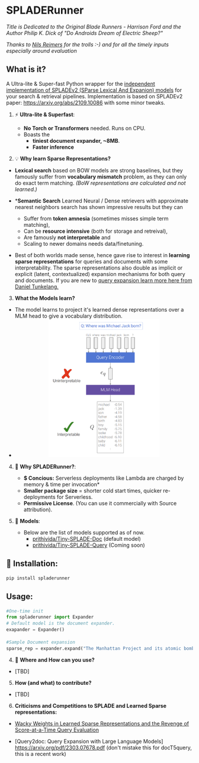 # SPLADERunner

*Title is Dedicated to the Original Blade Runners - Harrison Ford and the Author  Philip K. Dick of "Do Androids Dream of Electric Sheep?"*

*Thanks to [Nils Reimers](https://www.linkedin.com/in/reimersnils/) for the trolls :-) and for all the timely inputs especially around evaluation*

## What is it?

A Ultra-lite &amp; Super-fast Python wrapper for the [independent implementation of SPLADEv2 (SParse Lexical And Expanion) models](https://huggingface.co/prithivida/Tiny-SPLADE-Doc) for your search & retrieval pipelines. Implementation is based on SPLADEv2 paper: https://arxiv.org/abs/2109.10086 with some minor tweaks.

1. ⚡ **Ultra-lite & Superfast**: 
    - **No Torch or Transformers** needed. Runs on CPU.
    - Boasts the 
        - **tiniest document expander, ~8MB**.
        - **Faster inference**
    
2. 💡 **Why learn Sparse Representations?**

- **Lexical search** based on BOW models are strong baselines, but they famously suffer from **vocabulary mismatch** problem, as they can only do exact term matching. *(BoW representations are calculated and not learned.)*

- ***Semantic Search** Learned Neural /  Dense retrievers with approximate nearest neighbors search has shown impressive results but they can 
    - Suffer from **token amnesia** (sometimes misses simple term matching), 
    - Can be **resource intensive** (both for storage and retreival), 
    - Are famously **not interpretable** and 
    - Scaling to newer domains needs data/finetuning.

- Best of both worlds made sense, hence gave rise to interest in **learning sparse representations** for queries and documents with some interpretability. The sparse representations also double as implicit or explicit (latent, contextualized) expansion mechanisms for both query and documents. If you are new to [query expansion learn more here from Daniel Tunkelang.](https://queryunderstanding.com/query-expansion-2d68d47cf9c8)


3. **What the Models learn?**
- The model learns to project it's learned dense representations over a MLM head to give a vocabulary distribution.
- <center><img src="./images/vocproj.png" width=300/></center>

4. 💸 **Why SPLADERunner?**:
    - **$ Concious:** Serverless deployments like Lambda are charged by memory & time per invocation*
    - **Smaller package size** = shorter cold start times, quicker re-deployments for Serverless.
    - **Permissive License**. (You can use it commercially with Source attribution).

5. 🎯 **Models**:
    - Below are the list of models supported as of now.
        * [prithivida/Tiny-SPLADE-Doc](https://huggingface.co/prithivida/Tiny-SPLADE-Doc) (default model)
        * [prithivida/Tiny-SPLADE-Query](https://huggingface.co/prithivida/Tiny-SPLADE-Query) (Coming soon)

## 🚀 Installation:
```python 
pip install spladerunner
```

## Usage:
```python
#One-time init
from spladerunner import Expander
# Default model is the document expander.
exapander = Expander()

#Sample Document expansion
sparse_rep = expander.expand("The Manhattan Project and its atomic bomb helped bring an end to World War II. Its legacy of peaceful uses of atomic energy continues to have an impact on history and science.")
```

4. 💸 **Where and How can you use?**
- [TBD]

5. **How (and what) to contribute?**
- [TBD]

6. **Criticisms and Competitions to SPLADE and Learned Sparse representations:**

- [Wacky Weights in Learned Sparse Representations and the Revenge of Score-at-a-Time Query Evaluation](https://arxiv.org/pdf/2110.11540.pdf)

- [Query2doc: Query Expansion with Large Language Models] https://arxiv.org/pdf/2303.07678.pdf (don't mistake this for docT5query, this is a recent work)
